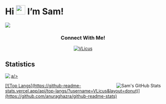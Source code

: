 # Hi <img src="https://raw.githubusercontent.com/MartinHeinz/MartinHeinz/master/wave.gif" width="30px"> I’m Sam!</strong> </em>

![](https://komarev.com/ghpvc/?username=VLicus&abbreviated=true&style=plastic)

<h3 align="center">Connect With Me! </h3>
<p align="center">
 
<a href="https://www.linkedin.com/in/samuel-cobas/" target="_blank">
<img align="center" src="https://img.shields.io/badge/LinkedIn-0077B5?style=for-the-badge&logo=linkedin&logoColor=white" 
alt="VLicus" />
</a>
</p>

## Statistics

<a href="https://github.com/VLicus">
 <img align="left" src="https://github-readme-stats.vercel.app/api/top-langs/?username=anuraghazra&layout=donut(https://github.com/VLicus/github-readme-stats")

a/>

<a href="https://github.com/VLicus">
  <img align="right" src="https://github-readme-stats.vercel.app/api?username=VLicus&show_icons=true&theme=radical&line_height=27&count_private=true" 
   alt="Sam's GitHub Stats" 
a/>
[![Top Langs](https://github-readme-stats.vercel.app/api/top-langs/?username=VLicus&layout=donut)](https://github.com/anuraghazra/github-readme-stats)


 
